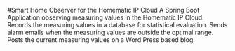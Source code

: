 #Smart Home Observer for the Homematic IP Cloud
A Spring Boot Application observing measuring values in the Homematic IP Cloud.
Records the measuring values in a database for statistical evaluation. Sends alarm
emails when the measuring values are outside the optimal range. Posts the
current measuring values on a Word Press based blog.


